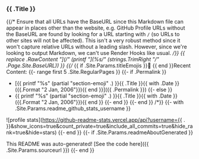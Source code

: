 ### {{ .Title }}
{{/*
  Ensure that all URLs have the BaseURL since this Markdown file can appear in places other than the website, e.g. GitHub Profile
  URLs without the BaseURL are found by looking for a URL starting with `/` (so URLs to other sites will not be affected).
  This isn't a very robust method since it won't capture relative URLs without a leading slash.
  However, since we're looking to output Markdown, we can't use Render Hooks like usual.
*/}}
{{ replace .RawContent "](/" (printf "](%s/" (strings.TrimRight "/" .Page.Site.BaseURL)) }}
{{/*
{{ if .Site.Params.titleEmojis }}📰 {{ end }}Recent Content:
{{- range first 5 .Site.RegularPages }}
{{- if .Permalink }}
  * [{{ printf "%s" (partial "section-emoji" .) }}{{ .Title }}{{ with .Date }} ({{.Format "2 Jan, 2006"}}){{ end }}]({{ .Permalink }})
{{- else }}
  * {{ printf "%s" (partial "section-emoji" .) }}{{ .Title }}{{ with .Date }} ({{.Format "2 Jan, 2006"}}){{ end }}
{{- end }}
{{- end }}
/*}}
{{- with .Site.Params.readme_github_stats_username }}

<!-- Stats badges -->
![profile stats](https://github-readme-stats.vercel.app/api?username={{ . }}&show_icons=true&count_private=true&include_all_commits=true&hide_rank=true&hide=stars)
{{- end }}
{{- if .Site.Params.readmeAboutGenerated }}

This README was auto-generated! [See the code here]({{ .Site.Params.sourceurl }})
{{- end }}
